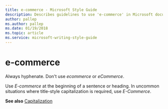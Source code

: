 ```yaml
---
title: e-commerce - Microsoft Style Guide
description: Describes guidelines to use 'e-commerce' in Microsoft documents and provides alternate examples.
author: pallep
ms.author: pallep
ms.date: 01/19/2018
ms.topic: article
ms.service: microsoft-writing-style-guide
---
```


# e-commerce

Always hyphenate. Don't use *ecommerce* or *eCommerce*. 

Use *E-commerce* at the beginning of a sentence or heading. In uncommon situations where title-style capitalization is required, use *E-Commerce*.

**See also** [Capitalization](../../capitalization.md)
